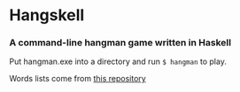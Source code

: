 # Hangskell
### A command-line hangman game written in Haskell

Put hangman.exe into a directory and run `$ hangman` to play.

Words lists come from [this repository](https://github.com/first20hours/google-10000-english)
